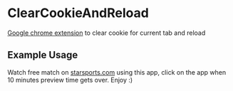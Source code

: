 # ClearCookieAndReload

[Google chrome extension](https://chrome.google.com/webstore/detail/clear-cookie-and-reload/clinijjpaohndgmfepgpifcfnmlecbom) to clear cookie for current tab and reload

## Example Usage

Watch free match on [starsports.com](http://www.starsports.com/) using this app, click on the app when 10 minutes preview time gets over. Enjoy :)